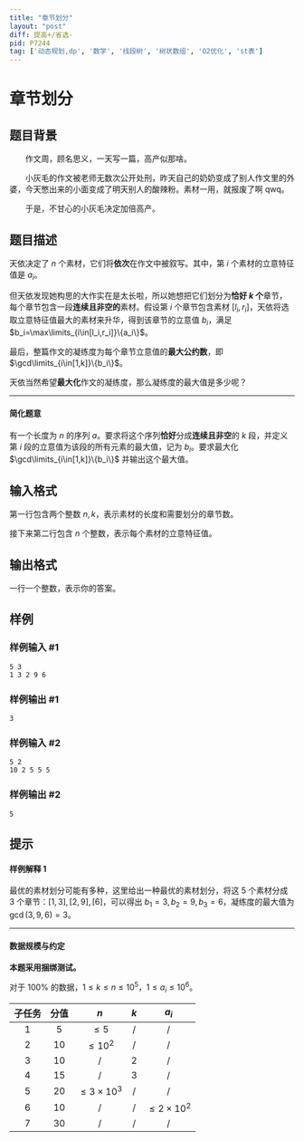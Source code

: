 ```yaml
---
title: "章节划分"
layout: "post"
diff: 提高+/省选-
pid: P7244
tag: ['动态规划,dp', '数学', '线段树', '树状数组', 'O2优化', 'st表']
---
```

# 章节划分
## 题目背景

&emsp;&emsp;作文周，顾名思义，一天写一篇，高产似那啥。

&emsp;&emsp;小灰毛的作文被老师无数次公开处刑，昨天自己的奶奶变成了别人作文里的外婆，今天憋出来的小面变成了明天别人的酸辣粉。素材一用，就报废了啊 qwq。

&emsp;&emsp;于是，不甘心的小灰毛决定加倍高产。
## 题目描述

天依决定了 $n$ 个素材，它们将**依次**在作文中被叙写。其中，第 $i$ 个素材的立意特征值是 $a_i$。

但天依发现她构思的大作实在是太长啦，所以她想把它们划分为**恰好 $k$ 个**章节，每个章节包含一段**连续且非空的**素材。假设第 $i$ 个章节包含素材 $[l_i,r_i]$，天依将选取立意特征值最大的素材来升华，得到该章节的立意值 $b_i$，满足 $b_i=\max\limits_{i\in[l_i,r_i]}\{a_i\}$。  

最后，整篇作文的凝练度为每个章节立意值的**最大公约数**，即 $\gcd\limits_{i\in[1,k]}\{b_i\}$。

天依当然希望**最大化**作文的凝练度，那么凝练度的最大值是多少呢？

---

#### 简化题意

有一个长度为 $n$ 的序列 $a$。要求将这个序列**恰好**分成**连续且非空**的 $k$ 段，并定义第 $i$ 段的立意值为该段的所有元素的最大值，记为 $b_i$。要求最大化 $\gcd\limits_{i\in[1,k]}\{b_i\}$ 并输出这个最大值。
## 输入格式

第一行包含两个整数 $n,k$，表示素材的长度和需要划分的章节数。

接下来第二行包含 $n$ 个整数，表示每个素材的立意特征值。
## 输出格式

一行一个整数，表示你的答案。
## 样例

### 样例输入 #1
```
5 3
1 3 2 9 6
```
### 样例输出 #1
```
3
```
### 样例输入 #2
```
5 2
10 2 5 5 5
```
### 样例输出 #2
```
5
```
## 提示

#### 样例解释 1
最优的素材划分可能有多种，这里给出一种最优的素材划分，将这 $5$ 个素材分成 $3$ 个章节：$[1,3],[2,9],[6]$，可以得出 $b_1=3,b_2=9,b_3=6$，凝练度的最大值为 $\gcd(3,9,6)=3$。

------------

#### 数据规模与约定
**本题采用捆绑测试。**

对于 $100\%$ 的数据，$1\le k\le n\le 10^5$，$1\le a_i\le 10^{6}$。

| 子任务 | 分值 |        $n$         | $k$  |       $a_i$        |
| :----: | :--: | :----------------: | :--: | :----------------: |
|   1    |  5   |      $\le 5$      |  /   |         /          |
|   2    |  10  |     $\le 10^2$     |  /   |         /          |
|   3    |  10  |         /          | $2$  |         /          |
|   4    |  15  |         /          | $3$  |         /          |
|   5    |  20  | $\le 3\times 10^3$ |  /   |         /          |
|   6    |  10  |         /          |  /   | $\le 2\times 10^2$ |
|   7    |  30  |         /          |  /   |         /          |
